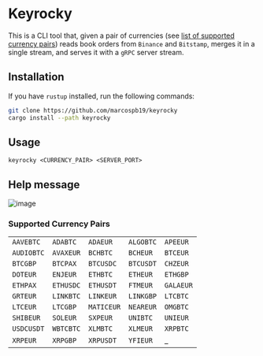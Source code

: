 # Keyrocky

This is a CLI tool that, given a pair of currencies (see
[list of supported currency pairs](#supported-currency-pairs))
reads book orders from `Binance` and `Bitstamp`, merges it in
a single stream, and serves it with a `gRPC` server stream.

## Installation

If you have `rustup` installed, run the following commands:

```sh
git clone https://github.com/marcospb19/keyrocky
cargo install --path keyrocky
```

## Usage

`keyrocky <CURRENCY_PAIR> <SERVER_PORT>`

## Help message

![image](https://user-images.githubusercontent.com/38900226/192727476-4dc4f40d-73d8-46d3-9817-569e46a4e9f1.png)

### Supported Currency Pairs

|            |           |            |           |           |
|------------|-----------|------------|-----------|-----------|
| `AAVEBTC`  | `ADABTC`  | `ADAEUR`   | `ALGOBTC` | `APEEUR`  |
| `AUDIOBTC` | `AVAXEUR` | `BCHBTC`   | `BCHEUR`  | `BTCEUR`  |
| `BTCGBP`   | `BTCPAX`  | `BTCUSDC`  | `BTCUSDT` | `CHZEUR`  |
| `DOTEUR`   | `ENJEUR`  | `ETHBTC`   | `ETHEUR`  | `ETHGBP`  |
| `ETHPAX`   | `ETHUSDC` | `ETHUSDT`  | `FTMEUR`  | `GALAEUR` |
| `GRTEUR`   | `LINKBTC` | `LINKEUR`  | `LINKGBP` | `LTCBTC`  |
| `LTCEUR`   | `LTCGBP`  | `MATICEUR` | `NEAREUR` | `OMGBTC`  |
| `SHIBEUR`  | `SOLEUR`  | `SXPEUR`   | `UNIBTC`  | `UNIEUR`  |
| `USDCUSDT` | `WBTCBTC` | `XLMBTC`   | `XLMEUR`  | `XRPBTC`  |
| `XRPEUR`   | `XRPGBP`  | `XRPUSDT`  | `YFIEUR`  | _ |
